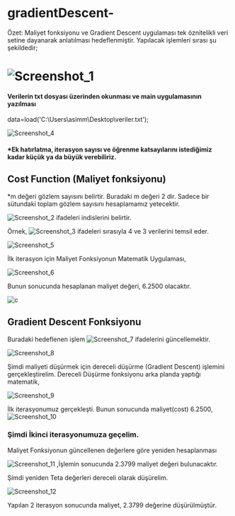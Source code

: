 # gradientDescent-

Özet:  Maliyet fonksiyonu ve Gradient Descent uygulaması tek öznitelikli veri setine dayanarak anlatılması hedeflenmiştir. Yapılacak işlemleri sırası şu şekildedir;
# ![Screenshot_1](https://user-images.githubusercontent.com/25990177/68534491-3d581c00-0346-11ea-87f3-ecf7a26f0813.jpg)

#### Verilerin txt dosyası üzerinden okunması ve main uygulamasının yazılması 
data=load('C:\Users\asimm\Desktop\veriler.txt');

![Screenshot_4](https://user-images.githubusercontent.com/25990177/68534600-557c6b00-0347-11ea-8d27-ac33165fd1d6.jpg)


#### *Ek hatırlatma, iterasyon sayısı ve öğrenme katsayılarını istediğimiz kadar küçük ya da büyük verebiliriz.

## Cost Function (Maliyet fonksiyonu)
*m değeri gözlem sayısını belirtir. Buradaki m değeri 2 dir. Sadece bir sütundaki toplam gözlem sayısını hesaplamamız yetecektir.

![Screenshot_2](https://user-images.githubusercontent.com/25990177/68534555-f159a700-0346-11ea-811f-030f2ea6af15.jpg) ifadeleri indislerini belirtir.

 Örnek, ![Screenshot_3](https://user-images.githubusercontent.com/25990177/68534557-f3bc0100-0346-11ea-8e8b-e9395d230eb6.jpg)  ifadeleri sırasıyla 4 ve 3 verilerini temsil eder.
 
 ![Screenshot_5](https://user-images.githubusercontent.com/25990177/68534611-747afd00-0347-11ea-99b2-7ae9944ca238.jpg)

İlk iterasyon için Maliyet Fonksiyonun Matematik Uygulaması,

![Screenshot_6](https://user-images.githubusercontent.com/25990177/68534642-a5f3c880-0347-11ea-9b1e-328e8a0d5cc6.jpg) 

Bunun sonucunda hesaplanan maliyet değeri, 6.2500 olacaktır.

![c](https://user-images.githubusercontent.com/25990177/68534647-b6a43e80-0347-11ea-8e1e-586407a9c1c4.jpg)

## Gradient Descent Fonksiyonu
Buradaki hedeflenen işlem ![Screenshot_7](https://user-images.githubusercontent.com/25990177/68534663-fcf99d80-0347-11ea-8c90-618df96dc3b3.jpg) ifadelerini güncellemektir.

![Screenshot_8](https://user-images.githubusercontent.com/25990177/68534669-1b5f9900-0348-11ea-8765-75e8f44243fc.jpg)

Şimdi maliyeti düşürmek için dereceli düşürme  (Gradient Descent) işlemini gerçekleştirelim.
Dereceli Düşürme fonksiyonu arka planda yaptığı matematik,

![Screenshot_9](https://user-images.githubusercontent.com/25990177/68534680-3d591b80-0348-11ea-8660-090ca0650d94.jpg)

İlk iterasyonumuz gerçekleşti. Bunun sonucunda maliyet(cost) 6.2500,
![Screenshot_10](https://user-images.githubusercontent.com/25990177/68534703-76918b80-0348-11ea-8d9f-02f77f184a3e.jpg)


### Şimdi İkinci iterasyonumuza geçelim.
Maliyet Fonksiyonun güncellenen değerlere göre yeniden hesaplanması

![Screenshot_11](https://user-images.githubusercontent.com/25990177/68534713-a17bdf80-0348-11ea-95bb-be3d8f801aac.jpg) ,İşlemin sonucunda 2.3799 maliyet değeri bulunacaktır.

Şimdi yeniden Teta değerleri dereceli olarak düşürelim.

![Screenshot_12](https://user-images.githubusercontent.com/25990177/68534726-c7a17f80-0348-11ea-9400-597251530f41.jpg)

Yapılan 2 iterasyon sonucunda maliyet, 2.3799 değerine düşürülmüştür.




  
